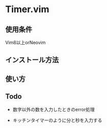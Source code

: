 # Timer.vim

## 使用条件

Vim8以上orNeovim

## インストール方法

## 使い方


## Todo

- 数字以外の数を入力したときのerror処理

- キッチンタイマーのように分と秒を入力する

